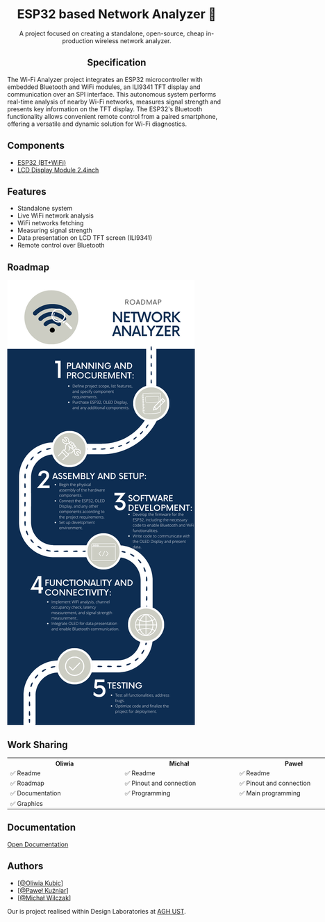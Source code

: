 <h1 id="esp32-based-network-analyzer-" align="center"><b>ESP32 based Network Analyzer 🛜</b></h1>

<p align="center">A project focused on creating a standalone, open-source, cheap in-production wireless network analyzer.</p>

<!-- DESCRIPTION -->
<h2 id="specification"  align="center">Specification</h2>
<p>The Wi-Fi Analyzer project integrates an ESP32 microcontroller with embedded Bluetooth and WiFi modules, an ILI9341 TFT display and communication over an SPI interface. This autonomous system performs real-time analysis of nearby Wi-Fi networks, measures signal strength and presents key information on the TFT display. The ESP32's Bluetooth functionality allows convenient remote control from a paired smartphone, offering a versatile and dynamic solution for Wi-Fi diagnostics.</p>

<!-- COMPONENTS -->
<h2 id="components">Components</h2>
<ul>
<li><a href="https://botland.com.pl/moduly-wifi-i-bt-esp32/8893-esp32-wifi-bt-42-platforma-z-modulem-esp-wroom-32-zgodny-z-esp32-devkit-5904422337438.html" target="_blank">ESP32 (BT+WiFi)</a> </li>
<li><a href="https://nettigo.pl/products/wyswietlacz-lcd-tft-2-4-ze-sterownikiem-ili9341-dotykowy">LCD Display Module 2.4inch</a> </li>
</ul>

<!-- FEATURES -->
<h2 id="features">Features</h2>
<ul>
<li>Standalone system</li>
<li>Live WiFi network analysis</li>
<li>WiFi networks fetching</li>
<li>Measuring signal strength</li>
<li>Data presentation on LCD TFT screen (ILI9341)</li>
<li>Remote control over Bluetooth</li>
</ul>

<!-- ROADMAP -->
<h2 id="roadmap">Roadmap</h2>
<p> <img src="Images/Roadmap.png" alt="Roadmap"> </p>

<!-- WORKSHARING -->
<h2 id="worksharing">Work Sharing</h2>
<table style="width:200%">
  <tr>
    <th width=250px>Oliwia</th>
    <th width=250px>Michał</th>
    <th width=250px>Paweł</th>
  </tr>
  <tr>
    <td>&#x2705; Readme</td>
    <td>&#x2705; Readme</td>
    <td>&#x2705; Readme</td>
  </tr>
  <tr>
    <td>&#x2705; Roadmap</td>
    <td>&#x2705; Pinout and connection</td>
    <td>&#x2705; Pinout and connection</td>
  </tr>
  <tr>
    <td>&#x2705; Documentation</td>
    <td>&#x2705; Programming</td>
    <td>&#x2705; Main programming</td>
  </tr>
    <tr>
    <td>&#x2705; Graphics</td>
      <td></td>
      <td></td>
  </tr>
</table>

<!-- DOCS -->
<h2 id="documentation">Documentation</h2>
<p><a href="https://drive.google.com/file/d/1EK1wONre-ZPY1tlNELgjgD0s9UJjSBDw/view?usp=sharing">Open Documentation</a></p>


<!-- CREATORS -->
<h2 id="authors">Authors</h2>
<ul>

<li>[<a href="https://www.github.com/OliwiaKubic">@Oliwia Kubic</a>]</li>
<li>[<a href="https://www.github.com/pewexxx">@Paweł Kuźniar</a>]</li>
<li>[<a href="https://github.com/MichalWilczak">@Michał Wilczak</a>]</li>

</ul>

<!-- FOOTER -->
Our is project realised within Design Laboratories at <a href="https://www.agh.edu.pl/">AGH UST</a>.</p>
